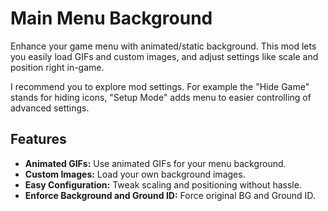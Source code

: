 # Main Menu Background

Enhance your game menu with animated/static background. 
This mod lets you easily load GIFs and custom images, 
and adjust settings like scale and position right in-game.

I recommend you to explore mod settings. For example the "Hide Game" stands for hiding icons, "Setup Mode" adds menu to easier controlling of advanced settings.

## Features

- **Animated GIFs:** Use animated GIFs for your menu background.
- **Custom Images:** Load your own background images.
- **Easy Configuration:** Tweak scaling and positioning without hassle.
- **Enforce Background and Ground ID:** Force original BG and Ground ID.